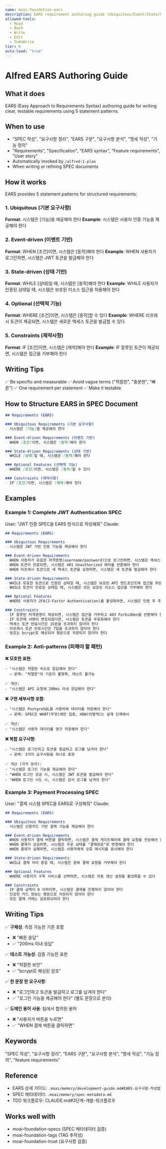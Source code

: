 ```yaml
---
name: moai-foundation-ears
description: EARS requirement authoring guide (Ubiquitous/Event/State/Optional/Constraints)
allowed-tools:
  - Read
  - Bash
  - Write
  - Edit
  - TodoWrite
tier: 0
auto-load: "true"
---
```


# Alfred EARS Authoring Guide

## What it does

EARS (Easy Approach to Requirements Syntax) authoring guide for writing clear, testable requirements using 5 statement patterns.

## When to use

- "SPEC 작성", "요구사항 정리", "EARS 구문", "요구사항 분석", "명세 작성", "기능 정의"
- "Requirements", "Specification", "EARS syntax", "Feature requirements", "User story"
- Automatically invoked by `/alfred:1-plan`
- When writing or refining SPEC documents

## How it works

EARS provides 5 statement patterns for structured requirements:

### 1. Ubiquitous (기본 요구사항)
**Format**: 시스템은 [기능]을 제공해야 한다
**Example**: 시스템은 사용자 인증 기능을 제공해야 한다

### 2. Event-driven (이벤트 기반)
**Format**: WHEN [조건]이면, 시스템은 [동작]해야 한다
**Example**: WHEN 사용자가 로그인하면, 시스템은 JWT 토큰을 발급해야 한다

### 3. State-driven (상태 기반)
**Format**: WHILE [상태]일 때, 시스템은 [동작]해야 한다
**Example**: WHILE 사용자가 인증된 상태일 때, 시스템은 보호된 리소스 접근을 허용해야 한다

### 4. Optional (선택적 기능)
**Format**: WHERE [조건]이면, 시스템은 [동작]할 수 있다
**Example**: WHERE 리프레시 토큰이 제공되면, 시스템은 새로운 액세스 토큰을 발급할 수 있다

### 5. Constraints (제약사항)
**Format**: IF [조건]이면, 시스템은 [제약]해야 한다
**Example**: IF 잘못된 토큰이 제공되면, 시스템은 접근을 거부해야 한다

## Writing Tips

✅ Be specific and measurable
✅ Avoid vague terms ("적절한", "충분한", "빠른")
✅ One requirement per statement
✅ Make it testable

## How to Structure EARS in SPEC Document

```markdown
## Requirements (EARS)

### Ubiquitous Requirements (기본 요구사항)
- 시스템은 [기능]을 제공해야 한다

### Event-driven Requirements (이벤트 기반)
- WHEN [조건]이면, 시스템은 [동작]해야 한다

### State-driven Requirements (상태 기반)
- WHILE [상태]일 때, 시스템은 [동작]해야 한다

### Optional Features (선택적 기능)
- WHERE [조건]이면, 시스템은 [동작]할 수 있다

### Constraints (제약사항)
- IF [조건]이면, 시스템은 [제약]해야 한다
```

## Examples

### Example 1: Complete JWT Authentication SPEC
User: "JWT 인증 SPEC을 EARS 방식으로 작성해줘"
Claude:
```markdown
## Requirements (EARS)

### Ubiquitous Requirements
- 시스템은 JWT 기반 인증 기능을 제공해야 한다

### Event-driven Requirements
- WHEN 사용자가 유효한 자격증명(username/password)으로 로그인하면, 시스템은 액세스 토큰(JWT)을 발급해야 한다
- WHEN 토큰이 만료되면, 시스템은 401 Unauthorized 에러를 반환해야 한다
- WHEN 리프레시 토큰으로 새 액세스 토큰을 요청하면, 시스템은 새 토큰을 발급해야 한다

### State-driven Requirements
- WHILE 유효한 토큰으로 인증된 상태일 때, 시스템은 보호된 API 엔드포인트에 접근을 허용해야 한다
- WHILE 토큰이 만료된 상태일 때, 시스템은 모든 보호된 리소스 접근을 거부해야 한다

### Optional Features
- WHERE 사용자가 2FA(2-Factor Authentication)를 활성화하면, 시스템은 인증 후 추가 검증 코드를 요청할 수 있다

### Constraints
- IF 잘못된 자격증명이 제공되면, 시스템은 접근을 거부하고 403 Forbidden을 반환해야 한다
- IF 토큰에 서명이 변조되었다면, 시스템은 토큰을 무효화해야 한다
- 액세스 토큰 만료시간은 15분을 초과하지 않아야 한다
- 리프레시 토큰 만료시간은 7일을 초과하지 않아야 한다
- 암호는 bcrypt로 해싱되어 평문으로 저장되지 않아야 한다
```

### Example 2: Anti-patterns (피해야 할 패턴)

**❌ 모호한 표현**:
```
- "시스템은 적절한 속도로 응답해야 한다"
  → 문제: "적절한"의 기준이 불명확, 테스트 불가능

✅ 개선:
- "시스템은 API 요청에 200ms 이내 응답해야 한다"
```

**❌ 구현 세부사항 포함**:
```
- "시스템은 PostgreSQL을 사용하여 데이터를 저장해야 한다"
  → 문제: SPEC은 WHAT(무엇)에만 집중, HOW(어떻게)는 설계 단계에서

✅ 개선:
- "시스템은 사용자 데이터를 영구 저장해야 한다"
```

**❌ 복합 요구사항**:
```
- "시스템은 로그인하고 토큰을 발급하고 로그를 남겨야 한다"
  → 문제: 3가지 요구사항을 하나로 표현

✅ 개선 (각각 분리):
- "시스템은 로그인 기능을 제공해야 한다"
- "WHEN 로그인 성공 시, 시스템은 JWT 토큰을 발급해야 한다"
- "WHEN 로그인 시도 시, 시스템은 감사 로그를 남겨야 한다"
```

### Example 3: Payment Processing SPEC
User: "결제 시스템 SPEC을 EARS로 구성해줘"
Claude:
```markdown
## Requirements (EARS)

### Ubiquitous Requirements
- 시스템은 신용카드 기반 결제 기능을 제공해야 한다

### Event-driven Requirements
- WHEN 사용자가 결제 버튼을 클릭하면, 시스템은 결제 게이트웨이에 결제 요청을 전송해야 한다
- WHEN 결제가 성공하면, 시스템은 주문 상태를 "결제완료"로 변경해야 한다
- WHEN 결제가 실패하면, 시스템은 사용자에게 오류 메시지를 표시해야 한다

### State-driven Requirements
- WHILE 결제 처리 중일 때, 시스템은 중복 결제 요청을 거부해야 한다

### Optional Features
- WHERE 사용자가 구독 서비스를 선택하면, 시스템은 자동 갱신 설정을 활성화할 수 있다

### Constraints
- IF 결제 금액이 0 이하이면, 시스템은 결제를 진행하지 않아야 한다
- 민감한 카드 정보는 평문으로 저장되지 않아야 한다
- 모든 결제 거래는 암호화되어야 한다
```

## Writing Tips

✅ **구체성**: 측정 가능한 기준 포함
- ❌ "빠른 응답"
- ✅ "200ms 이내 응답"

✅ **테스트 가능성**: 검증 가능한 표현
- ❌ "적절한 보안"
- ✅ "bcrypt로 해싱된 암호"

✅ **한 문장 한 요구사항**:
- ❌ "로그인하고 토큰을 발급하고 로그를 남겨야 한다"
- ✅ "로그인 기능을 제공해야 한다" (별도 문장으로 분리)

✅ **도메인 용어 사용**: 팀에서 합의된 용어
- ❌ "사용자가 버튼을 누르면"
- ✅ "WHEN 결제 버튼을 클릭하면"

## Keywords

"SPEC 작성", "요구사항 정리", "EARS 구문", "요구사항 분석", "명세 작성", "기능 정의", "feature requirements"

## Reference

- EARS 상세 가이드: `.moai/memory/development-guide.md#EARS-요구사항-작성법`
- SPEC 메타데이터: `.moai/memory/spec-metadata.md`
- TDD 워크플로우: CLAUDE.md#3단계-개발-워크플로우

## Works well with

- moai-foundation-specs (SPEC 메타데이터 검증)
- moai-foundation-tags (TAG 추적성)
- moai-foundation-trust (요구사항 검증)
